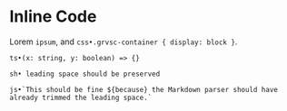 # Inline Code

Lorem `ipsum`, and `css•.grvsc-container { display: block }`.

``ts•(x: string, y: boolean) => {}``

`sh• leading space should be preserved`

`` js•`This should be fine ${because} the Markdown parser should have already trimmed the leading space.` ``